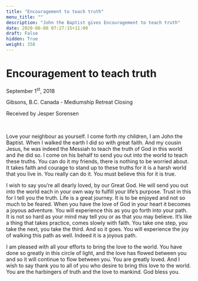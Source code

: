 ```yaml
---
title: "Encouragement to teach truth"
menu_title: ""
description: "John the Baptist gives Encouragement to teach truth"
date: 2020-06-08 07:27:15+11:00
draft: False
hidden: True
weight: 358
---
```

# Encouragement to teach truth

September 1<sup>st</sup>, 2018

Gibsons, B.C. Canada - Mediumship Retreat Closing

Received by Jesper Sorensen

 

Love your neighbour as yourself. I come forth my children, I am John the Baptist. When I walked the earth I did so with great faith. And my cousin Jesus, he was indeed the Messiah to teach the truth of God in this world and ihe did so. I come on his behalf to send you out into the world to teach these truths. You can do it my friends, there is nothing to be worried about. It takes faith and courage to stand up to these truths for it is a harsh world that you live in. You really can do it. You must believe this for it is true. 

I wish to say you’re all dearly loved, by our Great God. He will send you out into the world each in your own way to fulfill your life’s purpose. Trust in this for I tell you the truth. Life is a great journey. It is to be enjoyed and not so much to be feared. When you have the love of God in your heart it becomes a joyous adventure. You will experience this as you go forth into your path. It is not so hard as your mind may tell you or as that you may believe. It’s like a thing that takes practice, comes slowly with faith. You take one step, you take the next, you take the third. And so it goes. You will experience the joy of walking this path as well. Indeed it is a joyous path.

 I am pleased with all your efforts to bring the love to the world. You have done so greatly in this circle of light, and the love has flowed between you and so it will continue to flow between you. You are greatly loved. And I wish to say thank you to all of you who desire to bring this love to the world. You are the harbingers of truth and the love to mankind.  God bless you. 
